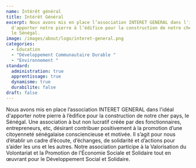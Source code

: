 ```yaml
---
name: Intérêt général
title: Intérêt Général
excerpt: Nous avons mis en place l’association INTERET GENERAL dans l'idéal
  d'apporter notre pierre à l’édifice pour la construction de notre cher pays,
  le Sénégal.
image: /images/about/logo/interet-general.png
categories:
  - Education
  - "Développement Communautaire Durable "
  - "Environnement "
standard:
  administration: true
  apprentissage: true
  dynamisme: true
  durabilite: false
draft: false
---
```


Nous avons mis en place l’association INTERET GENERAL dans l'idéal d'apporter notre pierre à l’édifice pour la construction de notre cher pays, le Sénégal. Une association à but non lucratif créée par des fonctionnaires, entrepreneurs, etc, désirant contribuer positivement à la promotion d’une citoyenneté sénégalaise consciencieuse et motivée.
Il s’agit pour nous d’établir un cadre d’écoute, d’échanges, de solidarité et d’actions pour s’aider les uns et les autres.
Notre association participe à la Valorisation du Volontariat et la Promotion de l'Économie Sociale et Solidaire tout en œuvrant pour le Développement Social et Solidaire.